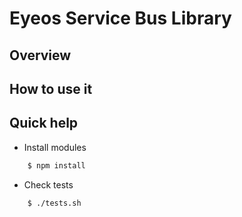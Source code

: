 Eyeos Service Bus Library
=========================

## Overview

## How to use it

## Quick help

* Install modules

```bash
	$ npm install
```

* Check tests

```bash
    $ ./tests.sh
```
